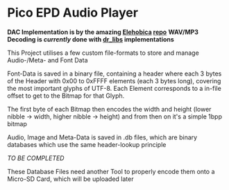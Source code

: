 # Pico EPD Audio Player

**DAC Implementation is by the amazing [Elehobica](https://github.com/elehobica) [repo](https://github.com/elehobica/pico_audio_i2s_32b)**
**WAV/MP3 Decoding is _currently_ done with [dr_libs](https://github.com/mackron/dr_libs) implementations**

This Project utilises a few custom file-formats to store and manage Audio-/Meta- and Font Data

Font-Data is saved in a binary file, containing a header where each 3 bytes of the Header with 0x00 to 0xFFFF elements (each 3 bytes long), covering the most important glyphs of UTF-8. 
Each Element corresponds to a in-file offset to get to the Bitmap for that Glyph.

The first byte of each Bitmap then encodes the width and height (lower nibble -> width, higher nibble -> height) and from then on it's a simple 1bpp bitmap

Audio, Image and Meta-Data is saved in .db files, which are binary databases which use the same header-lookup principle

_TO BE COMPLETED_

These Database Files need another Tool to properly encode them onto a Micro-SD Card, which will be uploaded later
